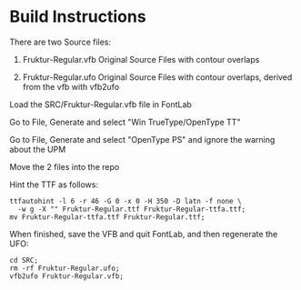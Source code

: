 # Build Instructions

There are two Source files:

1. Fruktur-Regular.vfb Original Source Files with contour overlaps

2. Fruktur-Regular.ufo Original Source Files with contour overlaps, derived from the vfb with vfb2ufo

Load the SRC/Fruktur-Regular.vfb file in FontLab

Go to File, Generate and select "Win TrueType/OpenType TT" 

Go to File, Generate and select "OpenType PS" and ignore the warning about the UPM

Move the 2 files into the repo

Hint the TTF as follows:

    ttfautohint -l 6 -r 46 -G 0 -x 0 -H 350 -D latn -f none \
      -w g -X "" Fruktur-Regular.ttf Fruktur-Regular-ttfa.ttf;
    mv Fruktur-Regular-ttfa.ttf Fruktur-Regular.ttf;

When finished, save the VFB and quit FontLab, and then regenerate the UFO:

    cd SRC;
    rm -rf Fruktur-Regular.ufo;
    vfb2ufo Fruktur-Regular.vfb;
